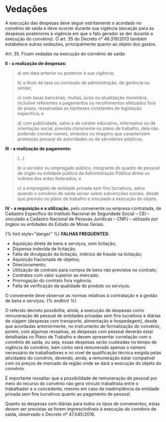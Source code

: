 # Vedações

A execução das despesas deve seguir estritamente o acordado no convênio de saída e deve ocorrer durante sua vigência (exceção para as despesas posteriores à vigência em que o fato gerador se der durante a execução do convênio). O art. 35 do Decreto n° 46.319/2013 também estabelece outras vedações, principalmente quanto ao objeto dos gastos.

Art. 35. Ficam vedadas na execução do convênio de saída:

**II - a realização de despesas:**&#x20;

> a) em data anterior ou posterior à sua vigência;
>
> b) a título de taxa ou comissão de administração, de gerência ou similar;&#x20;
>
> c) com taxas bancárias, multas, juros ou atualização monetária, inclusive referentes a pagamentos ou recolhimentos efetuados fora do prazo, ressalvadas as hipóteses constantes de legislação específica; e&#x20;
>
> d) com publicidade, salvo a de caráter educativo, informativo ou de orientação social, prevista claramente no plano de trabalho, dela não podendo constar nomes, símbolos ou imagens que caracterizem promoção pessoal de autoridades ou de servidores públicos;&#x20;

**III - a realização de pagamento:**&#x20;

> (...)&#x20;
>
> b) a servidor ou empregado público, integrante de quadro de pessoal de órgão ou entidade pública da Administração Pública direta ou indireta dos entes federados; e&#x20;
>
> c) a empregado de entidade privada sem fins lucrativos, salvo quando o convênio de saída versar sobre subvenções sociais, desde que previsto no plano de trabalho e vinculado à execução do objeto.&#x20;

**IV - a requisição e a utilização**, pelo convenente ou empresa contratada, de Cadastro Específico do Instituto Nacional de Seguridade Social – CEI – vinculado a Cadastro Nacional de Pessoas Jurídicas – CNPJ – utilizado por órgãos ou entidades do Estado de Minas Gerais.&#x20;

{% hint style="danger" %}
**FALHAS FREQUENTES:**

* Aquisição direta de bens e serviços, sem licitação;&#x20;
* Dispensa indevida de licitação;&#x20;
* Falta de divulgação da licitação, indícios de fraude na licitação;&#x20;
* Aquisição fracionada de objetos;&#x20;
* Direcionamento;&#x20;
* Utilização de contrato para compra de bens não previstos no contrato;
* Contratos com valor superior ao mercado;&#x20;
* Prorrogação do contrato fora vigência;
* Falta de verificação da qualidade do produto ou serviços.&#x20;



O convenente deve observar as normas relativas à contratação e à gestão de bens e serviços.
{% endhint %}

O referido decreto possibilita, ainda, a execução de despesas como remuneração de pessoal de entidades privadas sem fins lucrativos e diárias de viagem (despesas com transporte, alimentação e hospedagem), desde que acordadas anteriormente, no instrumento de formalização do convênio, porém, com algumas ressalvas, as despesas com pessoal deverão estar detalhadas no Plano de Trabalho e devem apresentar correlação com o convênio de saída, ou seja, essas despesas serão custeadas no tempo de vigência do convênio, bem como será remunerado apenas o número necessário de trabalhadores e no nível de qualificação técnica exigida pelas atividades do convênio, devendo, ainda, a remuneração estar compatível com os preços de mercado da região onde se dará a execução do objeto do convênio.

É importante ressaltar que a possibilidade de remuneração de pessoal por meio do recurso do convênio não gera vínculo trabalhista entre o trabalhador e o concedente, mesmo em caso de inadimplência da entidade privada sem fins lucrativos quanto ao pagamento de pessoal.

Quanto às despesas com diárias para todos os tipos de convenentes, estas devem ser previstas se forem imprescindíveis à execução do convênio de saída, observado o Decreto nº 47.045/2016.

